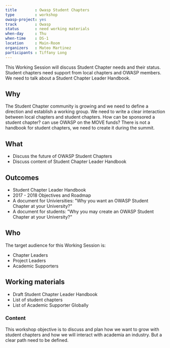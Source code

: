 ```yaml
---
title        : Owasp Student Chapters
type         : workshop
owasp-project: yes
track        : Owasp
status       : need working materials
when-day     : Thu
when-time    : DS-1
location     : Main-Room
organizers   : Mateo Martinez
participants : Tiffany Long
---
```


This Working Session will discuss Student Chapter needs and their status. Student chapters need support from local chapters and OWASP members. We need to talk about a Student Chapter Leader Handbook.

## Why

The Student Chapter community is growing and we need to define a direction and establish a working group. We need to write a clear interaction between local chapters and student chapters. How can be sponsored a student chapter? can use OWASP on the MOVE funds?
There is not a handbook for student chapters, we need to create it during the summit.

## What

- Discuss the future of OWASP Student Chapters
- Discuss content of Student Chapter Leader Handbook

## Outcomes

-  Student Chapter Leader Handbook
-  2017 - 2018 Objectives and Roadmap
-  A document for Univiersities: "Why you want an OWASP Student Chapter at your University?"
-  A document for students: "Why you may create an OWASP Student Chapter at your University?"

## Who

The target audience for this Working Session is:

- Chapter Leaders 
- Project Leaders
- Academic Supporters

## Working materials

- Draft Student Chapter Leader Handbook
- List of student chapters
- List of Academic Supporter Globally

### Content

This workshop objective is to discuss and plan how we want to grow with student chapters and how we will interact with academia an industry. But a clear path need to be defined.


